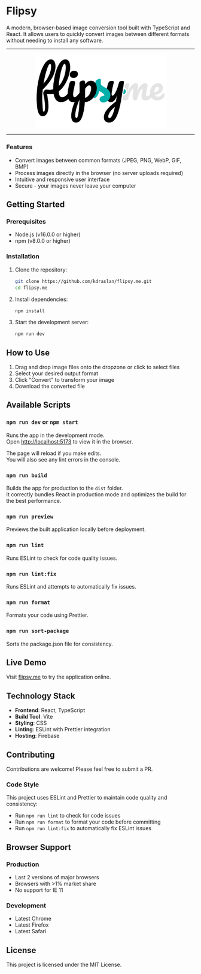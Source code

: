# Flipsy
A modern, browser-based image conversion tool built with TypeScript and React. It allows users to quickly convert images between different formats without needing to install any software.
___

<p align="center">
  <img src="src/assets/images/logo.svg" alt="Flipsy Logo" width="350" />
</p>

---

### Features

- Convert images between common formats (JPEG, PNG, WebP, GIF, BMP)
- Process images directly in the browser (no server uploads required)
- Intuitive and responsive user interface
- Secure - your images never leave your computer

## Getting Started

### Prerequisites

- Node.js (v16.0.0 or higher)
- npm (v8.0.0 or higher)

### Installation

1. Clone the repository:
   ```bash
   git clone https://github.com/kdraslan/flipsy.me.git
   cd flipsy.me
   ```

2. Install dependencies:
   ```bash
   npm install
   ```

3. Start the development server:
   ```bash
   npm run dev
   ```

## How to Use

1. Drag and drop image files onto the dropzone or click to select files
2. Select your desired output format
3. Click "Convert" to transform your image
4. Download the converted file

## Available Scripts

### `npm run dev` or `npm start`

Runs the app in the development mode.\
Open [http://localhost:5173](http://localhost:5173) to view it in the browser.

The page will reload if you make edits.\
You will also see any lint errors in the console.

### `npm run build`

Builds the app for production to the `dist` folder.\
It correctly bundles React in production mode and optimizes the build for the best performance.

### `npm run preview`

Previews the built application locally before deployment.

### `npm run lint`

Runs ESLint to check for code quality issues.

### `npm run lint:fix`

Runs ESLint and attempts to automatically fix issues.

### `npm run format`

Formats your code using Prettier.

### `npm run sort-package`

Sorts the package.json file for consistency.

## Live Demo

Visit [flipsy.me](https://flipsy.me) to try the application online.

## Technology Stack

- **Frontend**: React, TypeScript
- **Build Tool**: Vite
- **Styling**: CSS
- **Linting**: ESLint with Prettier integration
- **Hosting**: Firebase

## Contributing

Contributions are welcome! Please feel free to submit a PR.

### Code Style

This project uses ESLint and Prettier to maintain code quality and consistency:

- Run `npm run lint` to check for code issues
- Run `npm run format` to format your code before committing
- Run `npm run lint:fix` to automatically fix ESLint issues

## Browser Support

### Production
- Last 2 versions of major browsers
- Browsers with >1% market share
- No support for IE 11

### Development
- Latest Chrome
- Latest Firefox
- Latest Safari

## License

This project is licensed under the MIT License.
